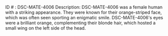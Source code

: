 ID # : DSC-MATE-4006
Description: DSC-MATE-4006 was a female human with a striking appearance. They were known for their orange-striped face, which was often seen sporting an enigmatic smile. DSC-MATE-4006's eyes were a brilliant orange, complementing their blonde hair, which hosted a small wing on the left side of the head.